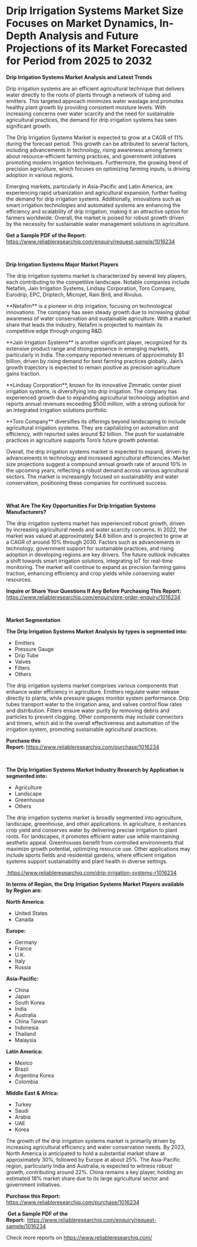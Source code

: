 <p><h1>Drip Irrigation Systems Market Size Focuses on Market Dynamics, In-Depth Analysis and Future Projections of its Market Forecasted for Period from 2025 to 2032</h1></p><p><strong>Drip Irrigation Systems Market Analysis and Latest Trends</strong></p>
<p><p>Drip irrigation systems are an efficient agricultural technique that delivers water directly to the roots of plants through a network of tubing and emitters. This targeted approach minimizes water wastage and promotes healthy plant growth by providing consistent moisture levels. With increasing concerns over water scarcity and the need for sustainable agricultural practices, the demand for drip irrigation systems has seen significant growth.</p><p>The Drip Irrigation Systems Market is expected to grow at a CAGR of 11% during the forecast period. This growth can be attributed to several factors, including advancements in technology, rising awareness among farmers about resource-efficient farming practices, and government initiatives promoting modern irrigation techniques. Furthermore, the growing trend of precision agriculture, which focuses on optimizing farming inputs, is driving adoption in various regions. </p><p>Emerging markets, particularly in Asia-Pacific and Latin America, are experiencing rapid urbanization and agricultural expansion, further fueling the demand for drip irrigation systems. Additionally, innovations such as smart irrigation technologies and automated systems are enhancing the efficiency and scalability of drip irrigation, making it an attractive option for farmers worldwide. Overall, the market is poised for robust growth driven by the necessity for sustainable water management solutions in agriculture.</p></p>
<p><strong>Get a Sample PDF of the Report:&nbsp;</strong> <a href="https://www.reliableresearchiq.com/enquiry/request-sample/1016234?utm_campaign=3514&utm_medium=2&utm_source=Github&utm_content=ia&utm_term=30032025&utm_id=drip-irrigation-systems">https://www.reliableresearchiq.com/enquiry/request-sample/1016234</a></p>
<p>&nbsp;</p>
<p><strong>Drip Irrigation Systems Major Market Players</strong></p>
<p><p>The drip irrigation systems market is characterized by several key players, each contributing to the competitive landscape. Notable companies include Netafim, Jain Irrigation Systems, Lindsay Corporation, Toro Company, Eurodrip, EPC, Driptech, Microjet, Rain Bird, and Rivulus.</p><p>**Netafim** is a pioneer in drip irrigation, focusing on technological innovations. The company has seen steady growth due to increasing global awareness of water conservation and sustainable agriculture. With a market share that leads the industry, Netafim is projected to maintain its competitive edge through ongoing R&D.</p><p>**Jain Irrigation Systems** is another significant player, recognized for its extensive product range and strong presence in emerging markets, particularly in India. The company reported revenues of approximately $1 billion, driven by rising demand for best farming practices globally. Jain’s growth trajectory is expected to remain positive as precision agriculture gains traction.</p><p>**Lindsay Corporation**, known for its innovative Zimmatic center pivot irrigation systems, is diversifying into drip irrigation. The company has experienced growth due to expanding agricultural technology adoption and reports annual revenues exceeding $500 million, with a strong outlook for an integrated irrigation solutions portfolio.</p><p>**Toro Company** diversifies its offerings beyond landscaping to include agricultural irrigation systems. They are capitalizing on automation and efficiency, with reported sales around $2 billion. The push for sustainable practices in agriculture supports Toro’s future growth potential.</p><p>Overall, the drip irrigation systems market is expected to expand, driven by advancements in technology and increased agricultural efficiencies. Market size projections suggest a compound annual growth rate of around 10% in the upcoming years, reflecting a robust demand across various agricultural sectors. The market is increasingly focused on sustainability and water conservation, positioning these companies for continued success.</p></p>
<p>&nbsp;</p>
<p><strong>What Are The Key Opportunities For Drip Irrigation Systems Manufacturers?</strong></p>
<p><p>The drip irrigation systems market has experienced robust growth, driven by increasing agricultural needs and water scarcity concerns. In 2022, the market was valued at approximately $4.6 billion and is projected to grow at a CAGR of around 10% through 2030. Factors such as advancements in technology, government support for sustainable practices, and rising adoption in developing regions are key drivers. The future outlook indicates a shift towards smart irrigation solutions, integrating IoT for real-time monitoring. The market will continue to expand as precision farming gains traction, enhancing efficiency and crop yields while conserving water resources.</p></p>
<p><strong>Inquire or Share Your Questions If Any Before Purchasing This Report:</strong> <a href="https://www.reliableresearchiq.com/enquiry/pre-order-enquiry/1016234?utm_campaign=3514&utm_medium=2&utm_source=Github&utm_content=ia&utm_term=30032025&utm_id=drip-irrigation-systems">https://www.reliableresearchiq.com/enquiry/pre-order-enquiry/1016234</a></p>
<p>&nbsp;</p>
<p><strong>Market Segmentation</strong></p>
<p><strong>The Drip Irrigation Systems Market Analysis by types is segmented into:</strong></p>
<p><ul><li>Emitters</li><li>Pressure Gauge</li><li>Drip Tube</li><li>Valves</li><li>Filters</li><li>Others</li></ul></p>
<p><p>The drip irrigation systems market comprises various components that enhance water efficiency in agriculture. Emitters regulate water release directly to plants, while pressure gauges monitor system performance. Drip tubes transport water to the irrigation area, and valves control flow rates and distribution. Filters ensure water purity by removing debris and particles to prevent clogging. Other components may include connectors and timers, which aid in the overall effectiveness and automation of the irrigation system, promoting sustainable agricultural practices.</p></p>
<p><strong>Purchase this Report:&nbsp;</strong><a href="https://www.reliableresearchiq.com/purchase/1016234?utm_campaign=3514&utm_medium=2&utm_source=Github&utm_content=ia&utm_term=30032025&utm_id=drip-irrigation-systems">https://www.reliableresearchiq.com/purchase/1016234</a></p>
<p>&nbsp;</p>
<p><strong>The Drip Irrigation Systems Market Industry Research by Application is segmented into:</strong></p>
<p><ul><li>Agriculture</li><li>Landscape</li><li>Greenhouse</li><li>Others</li></ul></p>
<p><p>The drip irrigation systems market is broadly segmented into agriculture, landscape, greenhouse, and other applications. In agriculture, it enhances crop yield and conserves water by delivering precise irrigation to plant roots. For landscapes, it promotes efficient water use while maintaining aesthetic appeal. Greenhouses benefit from controlled environments that maximize growth potential, optimizing resource use. Other applications may include sports fields and residential gardens, where efficient irrigation systems support sustainability and plant health in diverse settings.</p></p>
<p><a href="https://www.reliableresearchiq.com/drip-irrigation-systems-r1016234?utm_campaign=3514&utm_medium=2&utm_source=Github&utm_content=ia&utm_term=30032025&utm_id=drip-irrigation-systems">&nbsp;https://www.reliableresearchiq.com/drip-irrigation-systems-r1016234</a></p>
<p><strong>In terms of Region, the Drip Irrigation Systems Market Players available by Region are:</strong></p>
<p>
    <p> <strong> North America: </strong>
        <ul>
            <li>United States</li>
            <li>Canada</li>
        </ul>
        </p> 
    <p> <strong> Europe: </strong>
        <ul>
            <li>Germany</li>
            <li>France</li>
            <li>U.K.</li>
            <li>Italy</li>
            <li>Russia</li>
        </ul>
        </p> 
    <p> <strong> Asia-Pacific: </strong>
        <ul>
            <li>China</li>
            <li>Japan</li>
            <li>South Korea</li>
            <li>India</li>
            <li>Australia</li>
            <li>China Taiwan</li>
            <li>Indonesia</li>
            <li>Thailand</li>
            <li>Malaysia</li>
        </ul>
        </p> 
    <p> <strong> Latin America: </strong>
        <ul>
            <li>Mexico</li>
            <li>Brazil</li>
            <li>Argentina Korea</li>
            <li>Colombia</li>
        </ul>
        </p> 
    <p> <strong> Middle East & Africa: </strong>
        <ul>
            <li>Turkey</li>
            <li>Saudi</li>
            <li>Arabia</li>
            <li>UAE</li>
            <li>Korea</li>
        </ul>
    </p>
    </p>
<p><p>The growth of the drip irrigation systems market is primarily driven by increasing agricultural efficiency and water conservation needs. By 2023, North America is anticipated to hold a substantial market share at approximately 30%, followed by Europe at about 25%. The Asia-Pacific region, particularly India and Australia, is expected to witness robust growth, contributing around 22%. China remains a key player, holding an estimated 18% market share due to its large agricultural sector and government initiatives.</p></p>
<p><strong>Purchase this Report: </strong><a href="https://www.reliableresearchiq.com/purchase/1016234?utm_campaign=3514&utm_medium=2&utm_source=Github&utm_content=ia&utm_term=30032025&utm_id=drip-irrigation-systems">https://www.reliableresearchiq.com/purchase/1016234</a></p>
<p>&nbsp;<strong>Get a Sample PDF of the Report:&nbsp;&nbsp;</strong><a href="https://www.reliableresearchiq.com/enquiry/request-sample/1016234?utm_campaign=3514&utm_medium=2&utm_source=Github&utm_content=ia&utm_term=30032025&utm_id=drip-irrigation-systems">https://www.reliableresearchiq.com/enquiry/request-sample/1016234</a></p>
<p><strong></strong></p>
<p>Check more reports on <a href="https://www.reliableresearchiq.com/?utm_campaign=3514&utm_medium=2&utm_source=Github&utm_content=ia&utm_term=30032025&utm_id=drip-irrigation-systems">https://www.reliableresearchiq.com/</a></p>